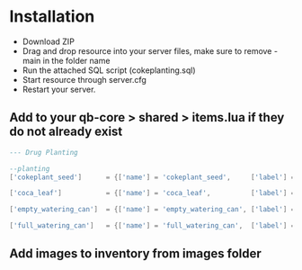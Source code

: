 # Installation
* Download ZIP
* Drag and drop resource into your server files, make sure to remove -main in the folder name
* Run the attached SQL script (cokeplanting.sql)
* Start resource through server.cfg
* Restart your server.

## Add to your qb-core > shared > items.lua if they do not already exist
```lua
--- Drug Planting

--planting
['cokeplant_seed']		= {['name'] = 'cokeplant_seed',		['label'] = 'Coke Seed',			['weight'] = 0,		['type'] = 'item',	['image'] = 'cokeplant_seed.png',	['unique'] = false,	['useable'] = true,		['shouldClose'] = true,		['combinable'] = nil,	['description'] = 'Coke Seed'},

['coca_leaf']			= {['name'] = 'coca_leaf',			['label'] = 'Cocaine leaves',		['weight'] = 750,	['type'] = 'item',	['image'] = 'coca_leaf.png',		['unique'] = false,	['useable'] = false,	['shouldClose'] = false,	['combinable'] = nil,	['description'] = 'Cocaine leaves that must be processed!'},

['empty_watering_can']	= {['name'] = 'empty_watering_can',	['label'] = 'Empty Watering Can',	['weight'] = 500,	['type'] = 'item',	['image'] = 'watering_can.png',		['unique'] = true,	['useable'] = true,		['shouldClose'] = true,		['combinable'] = nil,	['description'] = 'Empty watering can'},

['full_watering_can']	= {['name'] = 'full_watering_can',	['label'] = 'Full Watering Can',	['weight'] = 1000,	['type'] = 'item',	['image'] = 'watering_can.png',		['unique'] = true,	['useable'] = false,	['shouldClose'] = false,	['combinable'] = nil,	['description'] = 'Watering can filled with water for watering plants'},
```
## Add images to inventory from images folder
